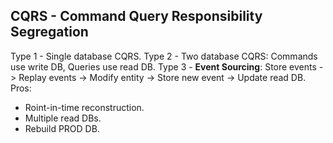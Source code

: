 CQRS - Command Query Responsibility Segregation
-

Type 1 - Single database CQRS.
Type 2 - Two database CQRS: Commands use write DB, Queries use read DB.
Type 3 - **Event Sourcing**:
Store events -> Replay events -> Modify entity -> Store new event -> Update read DB.
Pros:
* Roint-in-time reconstruction.
* Multiple read DBs.
* Rebuild PROD DB.
